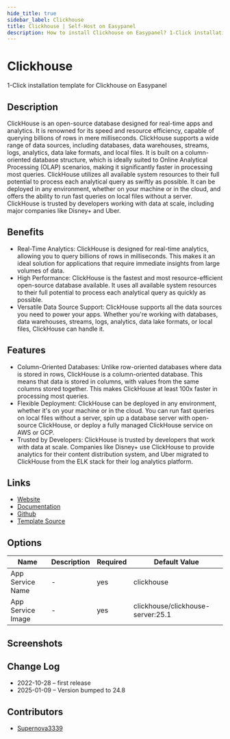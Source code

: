 ```yaml
---
hide_title: true
sidebar_label: Clickhouse
title: Clickhouse | Self-Host on Easypanel
description: How to install Clickhouse on Easypanel? 1-Click installation template for Clickhouse on Easypanel
---
```


<!-- generated -->

# Clickhouse

1-Click installation template for Clickhouse on Easypanel

## Description

ClickHouse is an open-source database designed for real-time apps and analytics. It is renowned for its speed and resource efficiency, capable of querying billions of rows in mere milliseconds. ClickHouse supports a wide range of data sources, including databases, data warehouses, streams, logs, analytics, data lake formats, and local files. It is built on a column-oriented database structure, which is ideally suited to Online Analytical Processing (OLAP) scenarios, making it significantly faster in processing most queries. ClickHouse utilizes all available system resources to their full potential to process each analytical query as swiftly as possible. It can be deployed in any environment, whether on your machine or in the cloud, and offers the ability to run fast queries on local files without a server. ClickHouse is trusted by developers working with data at scale, including major companies like Disney+ and Uber.

## Benefits

- Real-Time Analytics: ClickHouse is designed for real-time analytics, allowing you to query billions of rows in milliseconds. This makes it an ideal solution for applications that require immediate insights from large volumes of data.
- High Performance: ClickHouse is the fastest and most resource-efficient open-source database available. It uses all available system resources to their full potential to process each analytical query as quickly as possible.
- Versatile Data Source Support: ClickHouse supports all the data sources you need to power your apps. Whether you're working with databases, data warehouses, streams, logs, analytics, data lake formats, or local files, ClickHouse can handle it.

## Features

- Column-Oriented Databases: Unlike row-oriented databases where data is stored in rows, ClickHouse is a column-oriented database. This means that data is stored in columns, with values from the same columns stored together. This makes ClickHouse at least 100x faster in processing most queries.
- Flexible Deployment: ClickHouse can be deployed in any environment, whether it's on your machine or in the cloud. You can run fast queries on local files without a server, spin up a database server with open-source ClickHouse, or deploy a fully managed ClickHouse service on AWS or GCP.
- Trusted by Developers: ClickHouse is trusted by developers that work with data at scale. Companies like Disney+ use ClickHouse to provide analytics for their content distribution system, and Uber migrated to ClickHouse from the ELK stack for their log analytics platform.

## Links

- [Website](https://clickhouse.com/)
- [Documentation](https://clickhouse.com/docs)
- [Github](https://github.com/ClickHouse/ClickHouse)
- [Template Source](https://github.com/easypanel-io/templates/tree/main/templates/clickhouse)

## Options

Name | Description | Required | Default Value
-|-|-|-
App Service Name | - | yes | clickhouse
App Service Image | - | yes | clickhouse/clickhouse-server:25.1

## Screenshots


## Change Log

- 2022-10-28 – first release
- 2025-01-09 – Version bumped to 24.8

## Contributors

- [Supernova3339](https://github.com/Supernova3339)
